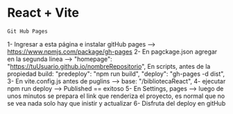 # React + Vite

`Git Hub Pages`

1- Ingresar a esta página e instalar gitHub pages --> https://www.npmjs.com/package/gh-pages
2- En pagckage.json agregar en la segunda linea --> 
  "homepage": "https://tuUsuario.github.io/nombreRepositorio",
   En scripts, antes de la propiedad build: "predeploy": "npm run build",
    "deploy": "gh-pages -d dist",
3- En vite.config.js antes de puglins --> base: "/bibliotecaReact",
4- ejecutar npm run deploy --> Published == exitoso
5- En Settings, pages --> luego de unos minutos se prepara el link que renderiza el proyecto, es normal que no se vea nada solo hay que inistir y actualizar
6- Disfruta del deploy en gitHub 
